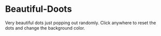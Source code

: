 # Beautiful-Doots
Very beautiful dots just popping out randomly. Click anywhere to reset the dots and change the background color.

